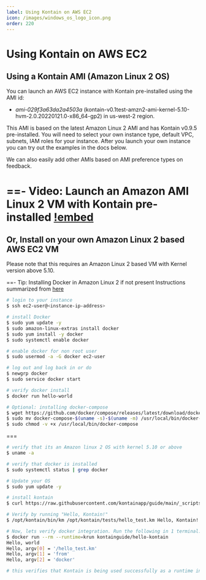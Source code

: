 ```yaml
---
label: Using Kontain on AWS EC2
icon: /images/windows_os_logo_icon.png
order: 220
---
```

# Using Kontain on AWS EC2
## Using a Kontain AMI (Amazon Linux 2 OS)
You can launch an AWS EC2 instance with Kontain pre-installed using the AMI id: 
- *ami-029f3a63da2a4503a* (kontain-v0.1test-amzn2-ami-kernel-5.10-hvm-2.0.20220121.0-x86_64-gp2) in us-west-2 region.

This AMI is based on the latest Amazon Linux 2 AMI and has Kontain v0.9.5 pre-installed.  You will need to select your own instance type, default VPC, subnets, IAM roles for your instance.  After you launch your own instance you can try out the examples in the docs below.

We can also easily add other AMIs based on AMI preference types on feedback.

==- Video: Launch an Amazon AMI Linux 2 VM with Kontain pre-installed
[!embed](https://youtu.be/YX8sUiFyb2k)
===

## Or, Install on your own Amazon Linux 2 based AWS EC2 VM
Please note that this requires an Amazon Linux 2 based VM with Kernel version above 5.10.

==- Tip: Installing Docker in Amazon Linux 2 if not present
Instructions summarized from [here](https://docs.aws.amazon.com/AmazonECS/latest/developerguide/docker-basics.html)

```bash
# login to your instance
$ ssh ec2-user@<instance-ip-address>

# install Docker
$ sudo yum update -y
$ sudo amazon-linux-extras install docker
$ sudo yum install -y docker
$ sudo systemctl enable docker

# enable docker for non root user
$ sudo usermod -a -G docker ec2-user

# log out and log back in or do
$ newgrp docker
$ sudo service docker start

# verify docker install
$ docker run hello-world

# Optional: installing docker-compose
$ wget https://github.com/docker/compose/releases/latest/download/docker-compose-$(uname -s)-$(uname -m)
$ sudo mv docker-compose-$(uname -s)-$(uname -m) /usr/local/bin/docker-compose
$ sudo chmod -v +x /usr/local/bin/docker-compose
```
===

```bash
# verify that its an Amazon linux 2 OS with kernel 5.10 or above
$ uname -a

# verify that docker is installed
$ sudo systemctl status | grep docker

# Update your OS
$ sudo yum update -y

# install kontain
$ curl https://raw.githubusercontent.com/kontainapp/guide/main/_scripts/kontain_bin_install.sh | sudo bash

# Verify by running "Hello, Kontain!"
$ /opt/kontain/bin/km /opt/kontain/tests/hello_test.km Hello, Kontain!

# Now, lets verify docker integration. Run the following in 1 terminal:
$ docker run --rm --runtime=krun kontainguide/hello-kontain
Hello, world
Hello, argv[0] = '/hello_test.km'
Hello, argv[1] = 'from'
Hello, argv[2] = 'docker'

# this verifies that Kontain is being used successfully as a runtime in Docker
```
